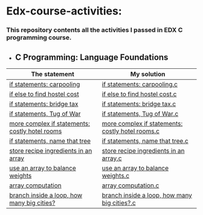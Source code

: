 # Edx-course-activities:
### This repository contents all the activities I passed in EDX C programming course.

- ## C Programming: Language Foundations
|The statement| My solution |
|--|--|
|  [if statements: carpooling](https://github.com/Abla-ouh/Edx-course-activities/blob/main/if%20statements:%20carpooling.md)| [if statements: carpooling.c](https://github.com/Abla-ouh/Edx-course-activities/blob/main/if%20statements:%20carpooling.c) |
|[if else to find hostel cost](https://github.com/Abla-ouh/Edx-course-activities/blob/main/if%20else%20to%20find%20hostel%20cost.md)|[if else to find hostel cost.c](https://github.com/Abla-ouh/Edx-course-activities/blob/main/if%20else%20to%20find%20hostel%20cost.c)|
|[if statements: bridge tax](https://github.com/Abla-ouh/Edx-course-activities/blob/main/if%20statements:%20bridge%20tax.md)|[if statements: bridge tax.c](https://github.com/Abla-ouh/Edx-course-activities/blob/main/if%20statements:%20bridge%20tax.c)|
|[if statements, Tug of War](https://github.com/Abla-ouh/Edx-course-activities/blob/main/if%20statements,%20Tug%20of%20War.md)|[if statements, Tug of War.c](https://github.com/Abla-ouh/Edx-course-activities/blob/main/if%20statements%2C%20Tug%20of%20War.c)|
|[more complex if statements: costly hotel rooms](https://github.com/Abla-ouh/Edx-course-activities/blob/main/more%20complex%20if%20statements:%20costly%20hotel%20rooms.md)|[more complex if statements: costly hotel rooms.c](https://github.com/Abla-ouh/Edx-course-activities/blob/main/more%20complex%20if%20statements:%20costly%20hotel%20rooms.c)|
|[if statements, name that tree](https://github.com/Abla-ouh/Edx-course-activities/blob/main/if%20statements,%20name%20that%20tree.md)|[if statements, name that tree.c](https://github.com/Abla-ouh/Edx-course-activities/blob/main/if%20statements,%20name%20that%20tree.c)|
|[store recipe ingredients in an array](https://github.com/Abla-ouh/Edx-course-activities/blob/main/store%20recipe%20ingredients%20in%20an%20array.md)|[store recipe ingredients in an array.c](https://github.com/Abla-ouh/Edx-course-activities/blob/main/store%20recipe%20ingredients%20in%20an%20array.c)|
|[use an array to balance weights](https://github.com/Abla-ouh/Edx-course-activities/blob/main/use%20an%20array%20to%20balance%20weights.md)|[use an array to balance weights.c](https://github.com/Abla-ouh/Edx-course-activities/blob/main/use%20an%20array%20to%20balance%20weights.c)|
|[array computation](https://github.com/Abla-ouh/Edx-course-activities/blob/main/array%20computation.md)|[array computation.c](https://github.com/Abla-ouh/Edx-course-activities/blob/main/array%20computation.c)|
|[branch inside a loop, how many big cities?](https://github.com/Abla-ouh/Edx-course-activities/blob/main/branch%20inside%20a%20loop,%20how%20many%20big%20cities?.md)|[branch inside a loop, how many big cities?.c](https://github.com/Abla-ouh/Edx-course-activities/blob/main/branch%20inside%20a%20loop,%20how%20many%20big%20cities?.c)|
